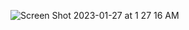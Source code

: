 
![Screen Shot 2023-01-27 at 1 27 16 AM](https://user-images.githubusercontent.com/70988841/215031481-e2e4192e-3753-4b70-864c-ae8faa5a38c0.png)
